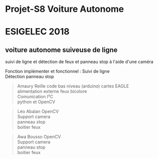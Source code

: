# Projet-S8 Voiture Autonome

# ESIGELEC 2018


## voiture autonome suiveuse de ligne

suivi de ligne et détection de feux et panneau stop à l'aide d'une caméra



Fonction implémenter et fonctionnel : Suivi de ligne                                     
                                     Détection panneau stop




>Amaury Reille     code bas niveau (arduino)
                    cartes EAGLE                 
                    alimentation externe
                    feux bicolore                    
                    Comunication I²C                    
                    python et OpenCV
                    

>Léo Abalan        OpenCV                    
                    Support camera                    
                    panneau stop                    
                    boitier feux
                    
>Awa Bousso         OpenCV                    
                    Support camera                    
                    panneau stop                    
                    boitier feux


